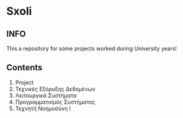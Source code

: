# Sxoli

## INFO
This a repository for some projects worked during University years!

## Contents

1. Project
2. Τεχνικές Εξόρυξης Δεδομένων
3. Λειτουργικά Συστήματα
4. Προγραμματισμός Συστήματος
5. Τεχνητή Νοημοσύνη Ι
